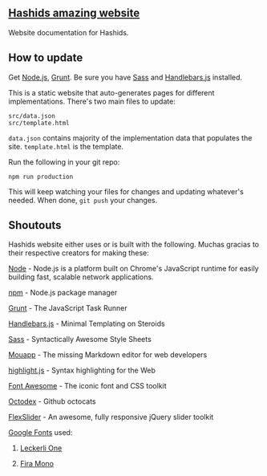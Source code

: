 ## [Hashids amazing website](http://hashids.org)

Website documentation for Hashids.

## How to update

Get [Node.js](http://nodejs.org/), [Grunt](http://gruntjs.com/). Be sure you have [Sass](http://sass-lang.com/) and [Handlebars.js](http://handlebarsjs.com/) installed.

This is a static website that auto-generates pages for different implementations. There's two main files to update:

	src/data.json
	src/template.html

`data.json` contains majority of the implementation data that populates the site. `template.html` is the template.

Run the following in your git repo:

	npm run production

This will keep watching your files for changes and updating whatever's needed. When done, `git push` your changes.

## Shoutouts

Hashids website either uses or is built with the following. Muchas gracias to their respective creators for making these:

[Node](http://nodejs.org/) - Node.js is a platform built on Chrome's JavaScript runtime for easily building fast, scalable network applications.

[npm](https://www.npmjs.org/) - Node.js package manager

[Grunt](http://gruntjs.com/) - The JavaScript Task Runner

[Handlebars.js](http://handlebarsjs.com/) - Minimal Templating on Steroids

[Sass](http://sass-lang.com/) - Syntactically Awesome Style Sheets

[Mouapp](http://mouapp.com/) - The missing Markdown editor for web developers

[highlight.js](https://highlightjs.org/) - Syntax highlighting for the Web

[Font Awesome](http://fortawesome.github.io/Font-Awesome/) - The iconic font and CSS toolkit

[Octodex](https://octodex.github.com/) - Github octocats

[FlexSlider](https://github.com/woothemes/FlexSlider) - An awesome, fully responsive jQuery slider toolkit

[Google Fonts](https://www.google.com/fonts) used:

1. [Leckerli One](https://www.google.com/fonts/specimen/Leckerli+One)

2. [Fira Mono](http://www.google.com/fonts/specimen/Fira+Mono)
